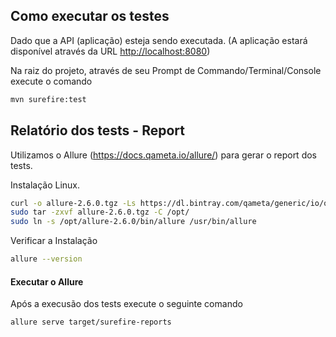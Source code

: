 ## Como executar os testes

Dado que a API (aplicação) esteja sendo executada. (A aplicação estará disponível através da URL [http://localhost:8080](http://localhost:8080))

Na raiz do projeto, através de seu Prompt de Commando/Terminal/Console execute o comando 

```bash
mvn surefire:test
```

## Relatório dos tests - Report

Utilizamos o Allure (https://docs.qameta.io/allure/) para gerar o report dos tests.

Instalação Linux.
```bash
curl -o allure-2.6.0.tgz -Ls https://dl.bintray.com/qameta/generic/io/qameta/allure/allure/2.6.0/allure-2.6.0.tgz   
sudo tar -zxvf allure-2.6.0.tgz -C /opt/   
sudo ln -s /opt/allure-2.6.0/bin/allure /usr/bin/allure  
```

Verificar a Instalação
```bash
allure --version
```

#### Executar o Allure
Após a execusão dos tests execute o seguinte comando
```bash
allure serve target/surefire-reports
```



